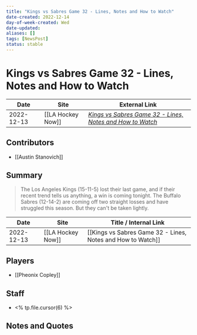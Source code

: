 ```yaml
---
title: "Kings vs Sabres Game 32 - Lines, Notes and How to Watch"
date-created: 2022-12-14
day-of-week-created: Wed
date-updated: 
aliases: []
tags: [NewsPost]
status: stable
---
```


# Kings vs Sabres Game 32 - Lines, Notes and How to Watch

| Date       | Site              | External Link                                                                                                                                                             |
| ---------- | ----------------- | ------------------------------------------------------------------------------------------------------------------------------------------------------------------------- |
| 2022-12-13 | [[LA Hockey Now]] | [*Kings vs Sabres Game 32 - Lines, Notes and How to Watch*](https://www.lahockeynow.com/2022/12/13/los-angeles-kings-vs-buffalo-sabres-game-32-lines-notes--how-to-watch) |

## Contributors
- [[Austin Stanovich]]

## Summary
> The Los Angeles Kings (15-11-5) lost their last game, and if their recent trend tells us anything, a win is coming tonight. The Buffalo Sabres (12-14-2) are coming off two straight losses and have struggled this season. But they can't be taken lightly.

| Date       | Site              | Title / Internal Link                                       |
| ---------- | ----------------- | ----------------------------------------------------------- |
| 2022-12-13 | [[LA Hockey Now]] | [[Kings vs Sabres Game 32 - Lines, Notes and How to Watch]] |

## Players
- [[Pheonix Copley]]

## Staff
- <% tp.file.cursor(6) %>

## Notes and Quotes

